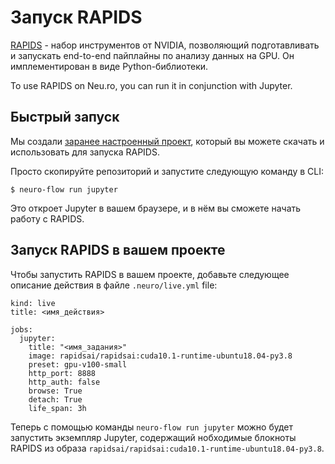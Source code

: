 # Запуск RAPIDS

[RAPIDS](https://rapids.ai/) - набор инструментов от NVIDIA, позволяющий подготавливать и запускать end-to-end пайплайны по анализу данных на GPU. Он имплементирован в виде Python-библиотеки.

To use RAPIDS on Neu.ro, you can run it in conjunction with Jupyter.

## Быстрый запуск

Мы создали [заранее настроенный проект](https://github.com/neuro-inc/ml-recipe-rapids),  который вы можете скачать и использовать для запуска RAPIDS.

Просто скопируйте репозиторий и запустите следующую команду в CLI:

```text
$ neuro-flow run jupyter
```

Это откроет Jupyter в вашем браузере, и в нём вы сможете начать работу с RAPIDS.

## Запуск RAPIDS в вашем проекте

Чтобы запустить RAPIDS в вашем проекте, добавьте следующее описание действия в файле `.neuro/live.yml` file:

```text
kind: live
title: <имя_действия>

jobs:
  jupyter:
    title: "<имя_задания>"
    image: rapidsai/rapidsai:cuda10.1-runtime-ubuntu18.04-py3.8
    preset: gpu-v100-small
    http_port: 8888
    http_auth: false
    browse: True
    detach: True
    life_span: 3h
```

Теперь с помощью команды `neuro-flow run jupyter` можно будет запустить экземпляр Jupyter, содержащий нобходимые блокноты RAPIDS из образа `rapidsai/rapidsai:cuda10.1-runtime-ubuntu18.04-py3.8`.

